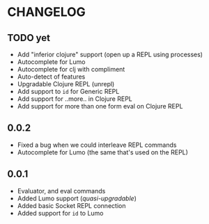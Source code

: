 # CHANGELOG

## TODO yet
- Add "inferior clojure" support (open up a REPL using processes)
- Autocomplete for Lumo
- Autocomplete for clj with compliment
- Auto-detect of features
- Upgradable Clojure REPL (unrepl)
- Add support to `id` for Generic REPL
- Add support for ..more.. in Clojure REPL
- Add support for more than one form eval on Clojure REPL

## 0.0.2
- Fixed a bug when we could interleave REPL commands
- Autocomplete for Lumo (the same that's used on the REPL)

## 0.0.1
- Evaluator, and eval commands
- Added Lumo support (_quasi-upgradable_)
- Added basic Socket REPL connection
- Added support for `id` to Lumo
